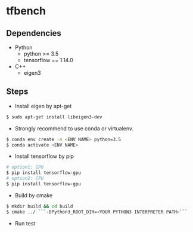 # tfbench

## Dependencies

- Python
    - python >= 3.5
    - tensorflow == 1.14.0
- C++
    - eigen3

## Steps

- Install eigen by apt-get
```bash
$ sudo apt-get install libeigen3-dev
```
- Strongly recommend to use conda or virtualenv.
```bash
$ conda env create -n <ENV NAME> python=3.5
$ conda activate <ENV NAME>
```
- Install tensorflow by pip 
```bash
# option1: GPU
$ pip install tensorflow-gpu
# option2: CPU
$ pip install tensorflow-gpu  
```
- Build by cmake 
```bash
$ mkdir build && cd build 
$ cmake ../ ```-DPython3_ROOT_DIR=<YOUR PYTHON3 INTERPRETER PATH>```
```
- Run test